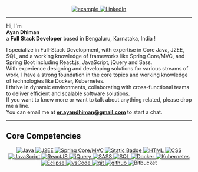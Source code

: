 <p align ="center">
<!--   <a  href="https://ifeanyi-nneji.netlify.app" target="_blank">
    <img src="https://img.shields.io/badge/My_Website-000000?style=for-the-badge&logo=Microsoft-edge&logoColor=white" alt="example"/>
  </a> -->
  <a href="mailto:er.ayandhiman@gmail.com?subject=Feedback%20From%20Github&body=Hello," target="_blank">
    <img src="https://img.shields.io/badge/Gmail-D14836?style=for-the-badge&logo=gmail&logoColor=white" alt="example"/>
  </a>
   <a href="https://www.linkedin.com/in/ayan-dhiman/" target="_blank">
    <img alt="LinkedIn" src="https://img.shields.io/badge/LinkedIn-0077B5?style=for-the-badge&logo=linkedin&logoColor=white">
  </a>   
</p>
<hr/>
Hi, I'm <br/>
<Strong>Ayan Dhiman</Strong><br/> 
a <Strong>Full Stack Developer</Strong> based in Bengaluru, Karnataka, India !

<p align ="left">
    I specialize in Full-Stack Development, with expertise in Core Java, J2EE, SQL, and a working knowledge of frameworks like Spring Core/MVC, and Spring Boot including React.js, JavaScript, jQuery and Sass.
    <br />
    With experience designing and developing solutions for various streams of work, I have a strong foundation in the core topics and working knowledge of technologies like Docker, Kubernetes.
    <br />
    I thrive in dynamic environments, collaborating with cross-functional teams to deliver efficient and scalable software solutions.
    <br/>
    If you want to know more or want to talk about anything related, please drop me a line.
    <br />
    You can email me at <a href="mailto:er.ayandhiman@gmail.com"><strong>er.ayandhiman@gmail.com</strong></a> to start a chat.
</p>
<hr/>
<h2>Core Competencies</h2>
<p align="center">
  <a href="" target="_blank">
    <img alt="Java" src="https://img.shields.io/badge/Java-white?style=for-the-badge&color=blue">
  </a>
  
  <a href="" target="_blank">
    <img alt="J2EE" src="https://img.shields.io/badge/J2EE-white?style=for-the-badge&color=purple">
  </a>
  
   <a href="" target="_blank">
     <img alt="Spring Core/MVC" src="https://img.shields.io/badge/Spring%20Core%2FMVC-white?style=for-the-badge&logo=spring&logoColor=white&color=lightgreen">
  </a>

  <a href="" target="_blank">
  <img alt="Static Badge" src="https://img.shields.io/badge/SpringBoot-white?style=for-the-badge&logo=springboot&logoColor=white&color=green">
  </a>

   <a href="" target="_blank">
     <img alt="HTML" src="https://img.shields.io/badge/HTML-white?style=for-the-badge&logo=html5&logoColor=white&color=orange">
  </a>

   <a href="" target="_blank">
    <img alt="CSS" src="https://img.shields.io/badge/CSS-white?style=for-the-badge&logo=css3&logoColor=white&color=blue">
  </a>

   <a href="" target="_blank">
    <img alt="JavaScript" src="https://img.shields.io/badge/JavaScript-white?style=for-the-badge&logo=JavaScript&logoColor=white&color=yellow">
  </a>

   <a href="" target="_blank">
     <img alt="ReactJS" src="https://img.shields.io/badge/ReactJS-white?style=for-the-badge&logo=React&logoColor=white&color=skyblue">
  </a>

   <a href="" target="_blank">
    <img alt="jQuery" src="https://img.shields.io/badge/Jquery-white?style=for-the-badge&logo=jquery&logoColor=white&color=darkblue">
  </a>

   <a href="" target="_blank">
    <img alt="SASS" src="https://img.shields.io/badge/SASS-white?style=for-the-badge&logo=sass&logoColor=white&color=pink">
  </a>

   <a href="" target="_blank">
    <img alt="SQL" src="https://img.shields.io/badge/SQL-white?style=for-the-badge&logo=Mysql&logoColor=white&color=blue">
  </a>
   <a href="" target="_blank">
     <img alt="Docker" src="https://img.shields.io/badge/Docker-white?style=for-the-badge&logo=docker&logoColor=white&color=teal">
  </a>
   <a href="" target="_blank">
     <img alt="Kubernetes" src="https://img.shields.io/badge/Kubernetes-white?style=for-the-badge&logo=Kubernetes&logoColor=white&color=red">
  </a>
  <a href="" target="_blank">
    <img alt="Eclipse" src="https://img.shields.io/badge/Eclipse-white?style=for-the-badge&logo=eclipse&logoColor=white&color=purple">
  </a>
  <a href="" target="_blank">
    <img src="https://img.shields.io/badge/vscode-007ACC.svg?style=for-the-badge&logo=visualstudiocode&logoColor=white" alt="vsCode"/> 
  </a>
  <a href="" target="_blank">
    <img src="https://img.shields.io/badge/git-F05032.svg?style=for-the-badge&logo=git&logoColor=white"
      alt="git"/>
  </a>
  <a href="" target="_blank">
    <img src="https://img.shields.io/badge/github-181717.svg?style=for-the-badge&logo=github&logoColor=white" alt="github" />
  </a>
  <a>
    <img alt="Bitbucket" src="https://img.shields.io/badge/Bitbucket-white?style=for-the-badge&logo=bitbucket&logoColor=white&color=brown">
  </a>
  
</p>
